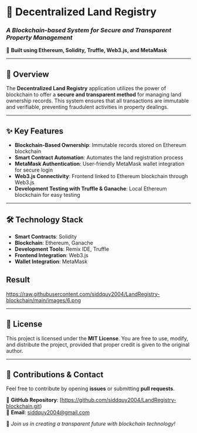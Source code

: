 # 🏡 Decentralized Land Registry  
### *A Blockchain-based System for Secure and Transparent Property Management*  
🔗 **Built using Ethereum, Solidity, Truffle, Web3.js, and MetaMask**

---

## 🌟 Overview  
The **Decentralized Land Registry** application utilizes the power of blockchain to offer a **secure and transparent method** for managing land ownership records. This system ensures that all transactions are immutable and verifiable, preventing fraudulent activities in property dealings.

---

## ✨ Key Features  
- **Blockchain-Based Ownership**: Immutable records stored on Ethereum blockchain  
- **Smart Contract Automation**: Automates the land registration process  
- **MetaMask Authentication**: User-friendly MetaMask wallet integration for secure login  
- **Web3.js Connectivity**: Frontend linked to Ethereum blockchain through Web3.js  
- **Development Testing with Truffle & Ganache**: Local Ethereum blockchain for easy testing  

---

## 🛠 Technology Stack  

- **Smart Contracts**: Solidity  
- **Blockchain**: Ethereum, Ganache  
- **Development Tools**: Remix IDE, Truffle  
- **Frontend Integration**: Web3.js  
- **Wallet Integration**: MetaMask  

## Result
https://raw.githubusercontent.com/siddquy2004/LandRegistry-blockchain/main/images/6.png

---

## 📜 License  
This project is licensed under the **MIT License**. You are free to use, modify, and distribute the project, provided that proper credit is given to the original author.

---

## 📩 Contributions & Contact  
Feel free to contribute by opening **issues** or submitting **pull requests**.  

🔗 **GitHub Repository**: [https://github.com/siddquy2004/LandRegistry-blockchain.git)  
📧 **Email**: siddquy2004@gmail.com

🚀 *Join us in creating a transparent future with blockchain technology!*  
